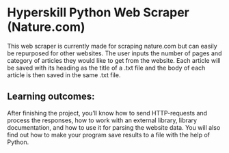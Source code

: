 # Hyperskill Python Web Scraper (Nature.com)
This web scraper is currently made for scraping nature.com but can easily be repurposed for other websites. The user inputs the number of pages and category of articles they
would like to get from the website. Each article will be saved with its heading as the title of a .txt file and the body of each article is then saved in the same .txt file.

## Learning outcomes:

After finishing the project, you’ll know how to send HTTP-requests and process the responses, how to work with an external library, library documentation, and how to use it for parsing the website data. You will also find out how to make your program save results to a file with the help of Python.
